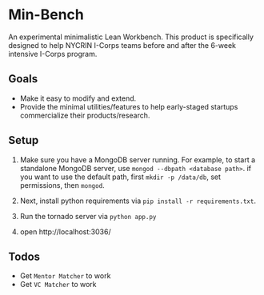 # Min-Bench
An experimental minimalistic Lean Workbench. This product is specifically designed to help
NYCRIN I-Corps teams before and after the 6-week intensive I-Corps program.

Goals
-----
* Make it easy to modify and extend.
* Provide the minimal utilities/features to help early-staged startups commercialize their
products/research.

Setup
-----
1. Make sure you have a MongoDB server running. For example, to start a standalone
   MongoDB server, use `mongod --dbpath <database path>`. if you want to use the default path, first `mkdir -p /data/db`, set permissions, then `mongod`.

2. Next, install python requirements via `pip install -r requirements.txt`.

3. Run the tornado server via `python app.py`

4. open http://localhost:3036/

Todos
-----
* Get `Mentor Matcher` to work
* Get `VC Matcher` to work
